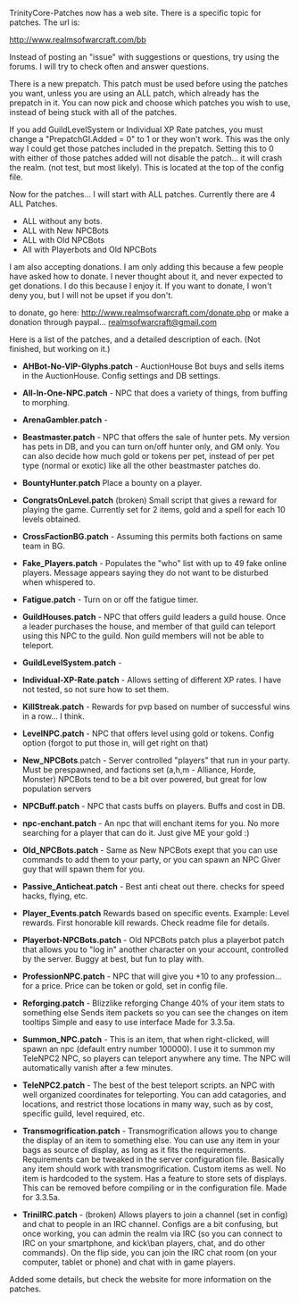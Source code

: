 TrinityCore-Patches now has a web site. There is a specific topic for patches. The url is:

http://www.realmsofwarcraft.com/bb

Instead of posting an "issue" with suggestions or questions, try using the forums. I will try to check often and answer questions.

There is a new prepatch. This patch must be used before using the patches you want, unless you are using an ALL patch, which already has the prepatch in it. You can now pick and choose which patches you wish to use, instead of being stuck with all of the patches.

If you add GuildLevelSystem or Individual XP Rate patches, you must change a "PrepatchGI.Added = 0" to 1 or they won't work. This was the only way I could get those patches included in the prepatch. Setting this to 0 with either of those patches added will not disable the patch... it will crash the realm. (not test, but most likely). This is located at the top of the config file.

Now for the patches...
I will start with ALL patches. Currently there are 4 ALL Patches.

* ALL without any bots.
* ALL with New NPCBots
* ALL with Old NPCBots
* All with Playerbots and Old NPCBots

I am also accepting donations. I am only adding this because a few people have asked how to donate. I never
thought about it, and never expected to get donations. I do this because I enjoy it. If you want to donate,
I won't deny you, but I will not be upset if you don't.

to donate, go here: http://www.realmsofwarcraft.com/donate.php or make a donation through paypal... realmsofwarcraft@gmail.com

Here is a list of the patches, and a detailed description of each. (Not finished, but working on it.)

* **AHBot-No-VIP-Glyphs.patch** - 
  AuctionHouse Bot buys and sells items in the AuctionHouse. Config settings and DB settings.

* **All-In-One-NPC.patch** - 
  NPC that does a variety of things, from buffing to morphing.

* **ArenaGambler.patch** - 
* **Beastmaster.patch** - 
  NPC that offers the sale of hunter pets. My version has pets in DB, and you can turn on/off hunter only, and GM only. You can also decide how much gold or tokens per pet, instead of per pet type (normal or exotic) like all the other beastmaster patches do.

* **BountyHunter.patch**
  Place a bounty on a player.

* **CongratsOnLevel.patch** (broken)
  Small script that gives a reward for playing the game. Currently set for 2 items, gold and a spell for each 10 levels obtained.

* **CrossFactionBG.patch** - 
  Assuming this permits both factions on same team in BG.

* **Fake_Players.patch** - 
  Populates the "who" list with up to 49 fake online players. Message appears saying they do not want to be disturbed when whispered to.

* **Fatigue.patch** - 
  Turn on or off the fatigue timer.

* **GuildHouses.patch** - 
  NPC that offers guild leaders a guild house. Once a leader purchases the house, and member of that guild can teleport using this NPC to the guild. Non guild members will not be able to teleport.

* **GuildLevelSystem.patch** - 

* **Individual-XP-Rate.patch** - 
  Allows setting of different XP rates. I have not tested, so not sure how to set them.

* **KillStreak.patch** - 
  Rewards for pvp based on number of successful wins in a row... I think.

* **LevelNPC.patch** - 
  NPC that offers level using gold or tokens. Config option (forgot to put those in, will get right on that)

* **New_NPCBots**.patch - 
  Server controlled "players" that run in your party. Must be prespawned, and factions set (a,h,m - Alliance, Horde, Monster) NPCBots tend to be a bit over powered, but great for low population servers

* **NPCBuff.patch** - 
  NPC that casts buffs on players. Buffs and cost in DB.

* **npc-enchant.patch** - 
  An npc that will enchant items for you. No more searching for a player that can do it. Just give ME your gold :)

* **Old_NPCBots.patch** - 
  Same as New NPCBots exept that you can use commands to add them to your party, or you can spawn an NPC Giver guy that will spawn them for you.

* **Passive_Anticheat.patch** - 
  Best anti cheat out there. checks for speed hacks, flying, etc.

* **Player_Events.patch**
  Rewards based on specific events. Example: Level rewards. First honorable kill rewards. Check readme file for details.

* **Playerbot-NPCBots.patch** - 
  Old NPCBots patch plus a playerbot patch that allows you to "log in" another character on your account, controlled by the server. Buggy at best, but fun to play with.

* **ProfessionNPC.patch** - 
  NPC that will give you +10 to any profession... for a price. Price can be token or gold, set in config file.

* **Reforging.patch** - 
  Blizzlike reforging Change 40% of your item stats to something else Sends item packets so you can see the changes on item tooltips Simple and easy to use interface Made for 3.3.5a.

* **Summon_NPC.patch** -
  This is an item, that when right-clicked, will spawn an npc (default entry number 100000). I use it to summon my TeleNPC2 NPC, so players can teleport anywhere any time. The NPC will automatically vanish after a few minutes.
 
* **TeleNPC2.patch** - 
  The best of the best teleport scripts. an NPC with well organized coordinates for teleporting. You can add catagories, and locations, and restrict those locations in many way, such as by cost, specific guild, level required, etc.

* **Transmogrification.patch** - 
  Transmogrification allows you to change the display of an item to something else. You can use any item in your bags as source of display, as long as it fits the requirements. Requirements can be tweaked in the server configuration file. Basically any item should work with transmogrification. Custom items as well. No item is hardcoded to the system. Has a feature to store sets of displays. This can be removed before compiling or in the configuration file. Made for 3.3.5a.

* **TriniIRC.patch** - (broken)
  Allows players to join a channel (set in config) and chat to people in an IRC channel. Configs are a bit confusing, but once working, you can admin the realm via IRC (so you can connect to IRC on your smartphone, and kick\ban players, chat, and do other commands). On the flip side, you can join the IRC chat room (on your computer, tablet or phone) and chat with in game players.

Added some details, but check the website for more information on the patches.
